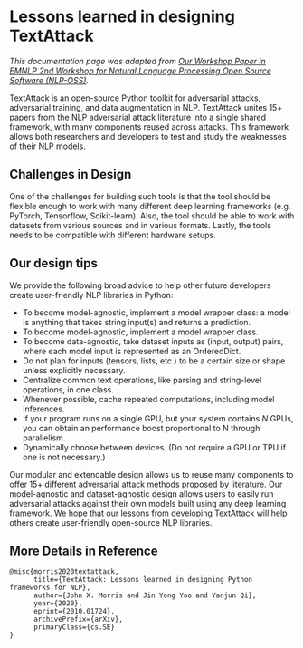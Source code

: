 Lessons learned in designing TextAttack
=========================================


*This documentation page was adapted from [Our Workshop Paper in EMNLP 2nd Workshop for Natural Language Processing Open Source Software (NLP-OSS)](https://arxiv.org/abs/2010.01724).*


TextAttack is an open-source Python toolkit for adversarial attacks, adversarial training, and data augmentation in NLP. TextAttack unites 15+ papers from the NLP adversarial attack literature into a single shared framework, with many components reused across attacks. This framework allows both researchers and developers to test and study the weaknesses of their NLP models. 

## Challenges in Design


One of the challenges for building such tools is that the tool should be flexible enough to work with many different deep learning frameworks (e.g. PyTorch, Tensorflow, Scikit-learn). Also, the tool should be able to work with datasets from various sources and in various formats. Lastly, the tools needs to be compatible with different hardware setups. 


## Our design tips 

We provide the following broad advice to help other future developers create user-friendly NLP libraries in Python:
- To become model-agnostic, implement a model wrapper class: a model is anything that takes string input(s) and returns a prediction.
- To become model-agnostic, implement a model wrapper class.
- To become data-agnostic, take dataset inputs as (input, output) pairs, where each model input is represented as an OrderedDict.
- Do not plan for inputs (tensors, lists, etc.) to be a certain size or shape unless explicitly necessary.
- Centralize common text operations, like parsing and string-level operations, in one class.
- Whenever possible, cache repeated computations, including model inferences.
- If your program runs on a single GPU, but your system contains $N$ GPUs, you can obtain an performance boost proportional to N through parallelism.
- Dynamically choose between devices. (Do not require a GPU or TPU if one is not necessary.)


 Our modular and extendable design allows us to reuse many components to offer 15+ different adversarial attack methods proposed by literature. Our model-agnostic and dataset-agnostic design allows users to easily run adversarial attacks against their own models built using any deep learning framework. We hope that our lessons from developing TextAttack will help others create user-friendly open-source NLP libraries.


## More Details in Reference

```
@misc{morris2020textattack,
      title={TextAttack: Lessons learned in designing Python frameworks for NLP}, 
      author={John X. Morris and Jin Yong Yoo and Yanjun Qi},
      year={2020},
      eprint={2010.01724},
      archivePrefix={arXiv},
      primaryClass={cs.SE}
}
```


